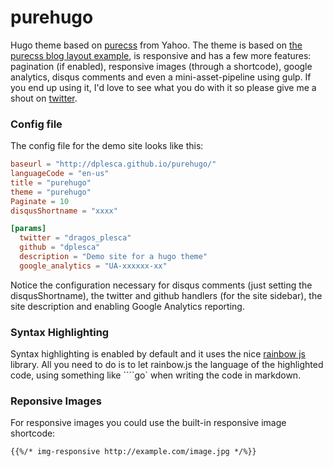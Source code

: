 purehugo
========

Hugo theme based on [purecss](http://purecss.io/) from Yahoo. The theme is based on [the purecss blog layout example](http://purecss.io/layouts/blog/), is responsive and has a few more features: pagination (if enabled), responsive images (through a shortcode), google analytics, disqus comments and even a mini-asset-pipeline using gulp. If you end up using it, I'd love to see what you do with it so please give me a shout on [twitter](https://twitter.com/dragos_plesca).


### Config file

The config file for the demo site looks like this:

```toml
baseurl = "http://dplesca.github.io/purehugo/"
languageCode = "en-us"
title = "purehugo"
theme = "purehugo"
Paginate = 10
disqusShortname = "xxxx"

[params]
  twitter = "dragos_plesca"
  github = "dplesca"
  description = "Demo site for a hugo theme"
  google_analytics = "UA-xxxxxx-xx"
```

Notice the configuration necessary for disqus comments (just setting the disqusShortname), the twitter and github handlers (for the site sidebar), the site description and enabling Google Analytics reporting.

### Syntax Highlighting

Syntax highlighting is enabled by default and it uses the nice [rainbow js](http://craig.is/making/rainbows) library. All you need to do is to let rainbow.js the language of the highlighted code, using something like ````go` when writing the code in markdown.

### Reponsive Images

For responsive images you could use the built-in responsive image shortcode:  
```
{{%/* img-responsive http://example.com/image.jpg */%}}
```
